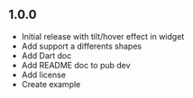 ## 1.0.0

* Initial release with tilt/hover effect in widget
* Add support a differents shapes
* Add Dart doc
* Add README doc to pub dev
* Add license
* Create example

